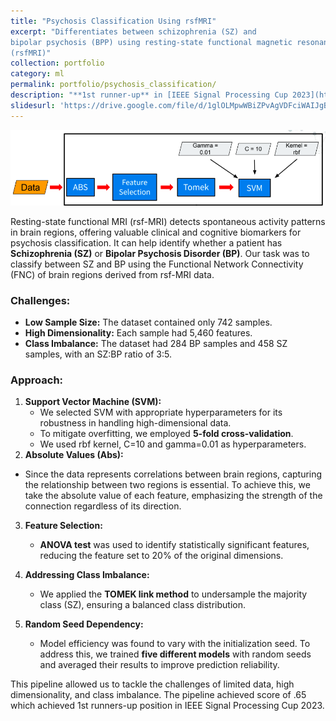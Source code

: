 ```yaml
---
title: "Psychosis Classification Using rsfMRI"
excerpt: "Differentiates between schizophrenia (SZ) and
bipolar psychosis (BPP) using resting-state functional magnetic resonance imaging
(rsfMRI)"
collection: portfolio
category: ml
permalink: portfolio/psychosis_classification/
description: "**1st runner-up** in [IEEE Signal Processing Cup 2023](https://signalprocessingsociety.org/community-involvement/ieee-signal-processing-cup-2023)"
slidesurl: 'https://drive.google.com/file/d/1glOLMpwWBiZPvAgVDFciWAIJgBOpX4Ew/view'
---
```


![Model Pipeline](/assets/images/portfolio/psychosis_classification-model.png)

Resting-state functional MRI (rsf-MRI) detects spontaneous activity patterns in brain regions, offering valuable clinical and cognitive biomarkers for psychosis classification. It can help identify whether a patient has **Schizophrenia (SZ)** or **Bipolar Psychosis Disorder (BP)**. Our task was to classify between SZ and BP using the Functional Network Connectivity (FNC) of brain regions derived from rsf-MRI data.

### Challenges:
- **Low Sample Size:** The dataset contained only 742 samples.
- **High Dimensionality:** Each sample had 5,460 features.
- **Class Imbalance:** The dataset had 284 BP samples and 458 SZ samples, with an SZ:BP ratio of 3:5.

### Approach:
1. **Support Vector Machine (SVM):**  
   - We selected SVM with appropriate hyperparameters for its robustness in handling high-dimensional data.
   - To mitigate overfitting, we employed **5-fold cross-validation**.
   - We used rbf kernel, C=10 and gamma=0.01 as hyperparameters.
2. **Absolute Values (Abs):** 
  - Since the data represents correlations between brain regions, capturing the relationship between two regions is essential. To achieve this, we take the absolute value of each feature, emphasizing the strength of the connection regardless of its direction.

3. **Feature Selection:**  
   - **ANOVA test** was used to identify statistically significant features, reducing the feature set to 20% of the original dimensions.

4. **Addressing Class Imbalance:**  
   - We applied the **TOMEK link method** to undersample the majority class (SZ), ensuring a balanced class distribution.

5. **Random Seed Dependency:**  
   - Model efficiency was found to vary with the initialization seed. To address this, we trained **five different models** with random seeds and averaged their results to improve prediction reliability.

This pipeline allowed us to tackle the challenges of limited data, high dimensionality, and class imbalance. The pipeline achieved score of .65 which achieved 1st runners-up position in IEEE Signal Processing Cup 2023.


